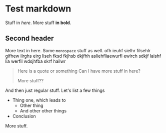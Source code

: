 # Test markdown

Stuff in _here_. More stuff **in bold**.

## Second header

More text in here. Some `monospace` stuff as well. ofh ieuhf sielhr filsehlr gifhew ilrghs eirg liseh fksd fkjhsb dkjfhh asliehfliaewurfl ewirch sdkjf laishf lia werfil wdsjhfba skrf hailwr

> Here is a quote or something
> Can I have more stuff in here?
>
> More stuff??

And then just regular stuff. Let's list a few things

- Thing one, which leads to
  - Other thing
  - And other other things
- Conclusion

More stuff.
